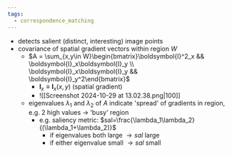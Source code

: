 ```yaml
---
tags:
  - correspondence_matching
---
```

- detects salient (distinct, interesting) image points
- covariance of spatial gradient vectors within region $W$
	- $A = \sum_{x,y\in W}\begin{bmatrix}\boldsymbol{I}^2_x && \boldsymbol{I}_x\boldsymbol{I}_y \\ \boldsymbol{I}_x\boldsymbol{I}_y && \boldsymbol{I}_y^2\end{bmatrix}$
		- $\boldsymbol{I}_x \equiv \boldsymbol{I}_x(x,y)$ (spatial gradient)
		- ![[Screenshot 2024-10-29 at 13.02.38.png|100]]
	- eigenvalues $\lambda _1$ and $\lambda_2$ of $A$ indicate 'spread' of gradients in region, e.g. 2 high values $\rightarrow$ 'busy' region
		- e.g. saliency metric: $sal=\frac{\lambda_1\lambda_2}{(\lambda_1+\lambda_2)}$
			- if eigenvalues both large $\rightarrow sal$ large 
			- if either eigenvalue small $\rightarrow sal$ small
